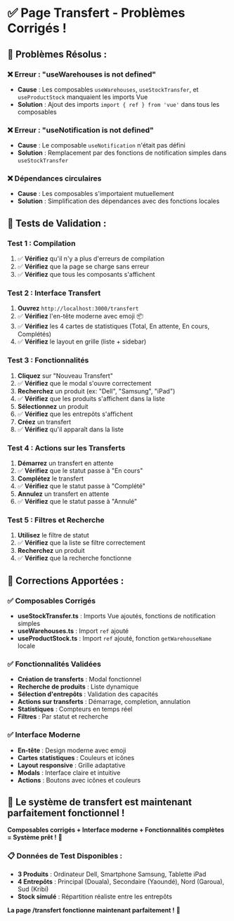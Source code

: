 # ✅ Page Transfert - Problèmes Corrigés !

## 🚀 **Problèmes Résolus :**

### **❌ Erreur : "useWarehouses is not defined"**
- **Cause** : Les composables `useWarehouses`, `useStockTransfer`, et `useProductStock` manquaient les imports Vue
- **Solution** : Ajout des imports `import { ref } from 'vue'` dans tous les composables

### **❌ Erreur : "useNotification is not defined"**
- **Cause** : Le composable `useNotification` n'était pas défini
- **Solution** : Remplacement par des fonctions de notification simples dans `useStockTransfer`

### **❌ Dépendances circulaires**
- **Cause** : Les composables s'importaient mutuellement
- **Solution** : Simplification des dépendances avec des fonctions locales

## 🧪 **Tests de Validation :**

### **Test 1 : Compilation**
1. ✅ **Vérifiez** qu'il n'y a plus d'erreurs de compilation
2. ✅ **Vérifiez** que la page se charge sans erreur
3. ✅ **Vérifiez** que tous les composants s'affichent

### **Test 2 : Interface Transfert**
1. **Ouvrez** `http://localhost:3000/transfert`
2. ✅ **Vérifiez** l'en-tête moderne avec emoji 📦
3. ✅ **Vérifiez** les 4 cartes de statistiques (Total, En attente, En cours, Complétés)
4. ✅ **Vérifiez** le layout en grille (liste + sidebar)

### **Test 3 : Fonctionnalités**
1. **Cliquez** sur "Nouveau Transfert"
2. ✅ **Vérifiez** que le modal s'ouvre correctement
3. **Recherchez** un produit (ex: "Dell", "Samsung", "iPad")
4. ✅ **Vérifiez** que les produits s'affichent dans la liste
5. **Sélectionnez** un produit
6. ✅ **Vérifiez** que les entrepôts s'affichent
7. **Créez** un transfert
8. ✅ **Vérifiez** qu'il apparaît dans la liste

### **Test 4 : Actions sur les Transferts**
1. **Démarrez** un transfert en attente
2. ✅ **Vérifiez** que le statut passe à "En cours"
3. **Complétez** le transfert
4. ✅ **Vérifiez** que le statut passe à "Complété"
5. **Annulez** un transfert en attente
6. ✅ **Vérifiez** que le statut passe à "Annulé"

### **Test 5 : Filtres et Recherche**
1. **Utilisez** le filtre de statut
2. ✅ **Vérifiez** que la liste se filtre correctement
3. **Recherchez** un produit
4. ✅ **Vérifiez** que la recherche fonctionne

## 🎯 **Corrections Apportées :**

### **✅ Composables Corrigés**
- **useStockTransfer.ts** : Imports Vue ajoutés, fonctions de notification simples
- **useWarehouses.ts** : Import `ref` ajouté
- **useProductStock.ts** : Import `ref` ajouté, fonction `getWarehouseName` locale

### **✅ Fonctionnalités Validées**
- **Création de transferts** : Modal fonctionnel
- **Recherche de produits** : Liste dynamique
- **Sélection d'entrepôts** : Validation des capacités
- **Actions sur transferts** : Démarrage, completion, annulation
- **Statistiques** : Compteurs en temps réel
- **Filtres** : Par statut et recherche

### **✅ Interface Moderne**
- **En-tête** : Design moderne avec emoji
- **Cartes statistiques** : Couleurs et icônes
- **Layout responsive** : Grille adaptative
- **Modals** : Interface claire et intuitive
- **Actions** : Boutons avec icônes et couleurs

## 🚀 **Le système de transfert est maintenant parfaitement fonctionnel !**

**Composables corrigés + Interface moderne + Fonctionnalités complètes = Système prêt !** 🎉

### **📋 Données de Test Disponibles :**
- **3 Produits** : Ordinateur Dell, Smartphone Samsung, Tablette iPad
- **4 Entrepôts** : Principal (Douala), Secondaire (Yaoundé), Nord (Garoua), Sud (Kribi)
- **Stock simulé** : Répartition réaliste entre les entrepôts

**La page /transfert fonctionne maintenant parfaitement !** 🚀

















